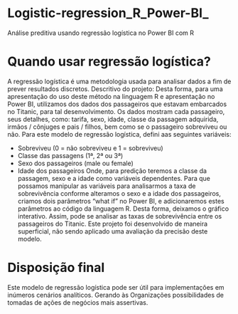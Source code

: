 # Logistic-regression_R_Power-BI_
Análise preditiva usando regressão logística no Power BI com R

# Quando usar regressão logística?
A regressão logística é uma metodologia usada para analisar dados a fim de prever resultados discretos.
Descritivo do projeto:
Desta forma, para uma apresentação do uso deste método na linguagem R e apresentação no Power BI, utilizamos dos dados dos passageiros que estavam embarcados no Titanic, para tal desenvolvimento. Os dados mostram cada passageiro, seus detalhes, como: tarifa, sexo, idade, classe da passagem adquirida, irmãos / cônjuges e pais / filhos, bem como se o passageiro sobreviveu ou não.
Para este modelo de regressão logística, defini aas seguintes variáveis:
- Sobreviveu (0 = não sobreviveu e 1 =  sobreviveu)
- Classe das passagens (1ª, 2ª ou 3ª)
- Sexo dos passageiros (male ou female)
- Idade dos passageiros
Onde, para predição teremos a classe da passagem, sexo e a idade como variáveis dependentes.
Para que possamos manipular as variáveis para analisarmos a taxa de sobrevivência conforme alteramos o sexo e a idade dos passageiros, criamos dois parâmetros “what if” no Power BI, e adicionaremos estes parâmetros ao código da linguagem R. Desta forma, deixamos o gráfico interativo.
Assim, pode se analisar as taxas de sobrevivência entre os passageiros do Titanic.
Este projeto foi desenvolvido de maneira superficial, não sendo aplicado uma avaliação da precisão deste modelo.

# Disposição final
Este modelo de regressão logística pode ser útil para implementações em inúmeros cenários analíticos. Gerando às Organizações possibilidades de tomadas de ações de negócios mais assertivas.
